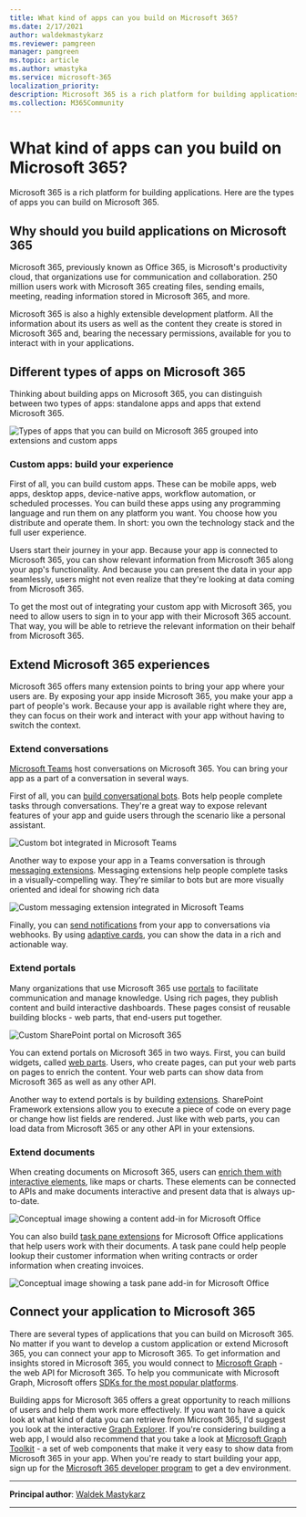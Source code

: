 ```yaml
---
title: What kind of apps can you build on Microsoft 365?
ms.date: 2/17/2021
author: waldekmastykarz
ms.reviewer: pamgreen
manager: pamgreen
ms.topic: article
ms.author: wmastyka
ms.service: microsoft-365
localization_priority: 
description: Microsoft 365 is a rich platform for building applications. Here are the types of apps you can build on Microsoft 365.
ms.collection: M365Community
---
```


# What kind of apps can you build on Microsoft 365?

Microsoft 365 is a rich platform for building applications. Here are the types of apps you can build on Microsoft 365.

## Why should you build applications on Microsoft 365

Microsoft 365, previously known as Office 365, is Microsoft's productivity cloud, that organizations use for communication and collaboration. 250 million users work with Microsoft 365 creating files, sending emails, meeting, reading information stored in Microsoft 365, and more.

Microsoft 365 is also a highly extensible development platform. All the information about its users as well as the content they create is stored in Microsoft 365 and, bearing the necessary permissions, available for you to interact with in your applications.

## Different types of apps on Microsoft 365

Thinking about building apps on Microsoft 365, you can distinguish between two types of apps: standalone apps and apps that extend Microsoft 365.

![Types of apps that you can build on Microsoft 365 grouped into extensions and custom apps](media/type-of-apps-microsoft-365/microsoft-365-types-apps.png)

### Custom apps: build your experience

First of all, you can build custom apps. These can be mobile apps, web apps, desktop apps, device-native apps, workflow automation, or scheduled processes. You can build these apps using any programming language and run them on any platform you want. You choose how you distribute and operate them. In short: you own the technology stack and the full user experience.

Users start their journey in your app. Because your app is connected to Microsoft 365, you can show relevant information from Microsoft 365 along your app's functionality. And because you can present the data in your app seamlessly, users might not even realize that they're looking at data coming from Microsoft 365.

To get the most out of integrating your custom app with Microsoft 365, you need to allow users to sign in to your app with their Microsoft 365 account. That way, you will be able to retrieve the relevant information on their behalf from Microsoft 365.

## Extend Microsoft 365 experiences

Microsoft 365 offers many extension points to bring your app where your users are. By exposing your app inside Microsoft 365, you make your app a part of people's work. Because your app is available right where they are, they can focus on their work and interact with your app without having to switch the context.

### Extend conversations

[Microsoft Teams](https://developer.microsoft.com/microsoft-teams?WT.mc_id=m365-16324-wmastyka) host conversations on Microsoft 365. You can bring your app as a part of a conversation in several ways.

First of all, you can [build conversational bots](/microsoftteams/platform/bots/what-are-bots?WT.mc_id=m365-16324-wmastyka). Bots help people complete tasks through conversations. They're a great way to expose relevant features of your app and guide users through the scenario like a personal assistant.

![Custom bot integrated in Microsoft Teams](media/type-of-apps-microsoft-365/microsoft-365-teams-bot.png)

Another way to expose your app in a Teams conversation is through [messaging extensions](/microsoftteams/platform/messaging-extensions/what-are-messaging-extensions?WT.mc_id=m365-16324-wmastyka). Messaging extensions help people complete tasks in a visually-compelling way. They're similar to bots but are more visually oriented and ideal for showing rich data

![Custom messaging extension integrated in Microsoft Teams](media/type-of-apps-microsoft-365/microsoft-365-teams-messaging-extension.png)

Finally, you can [send notifications](/microsoftteams/platform/webhooks-and-connectors/what-are-webhooks-and-connectors?WT.mc_id=m365-16324-wmastyka) from your app to conversations via webhooks. By using [adaptive cards](/adaptive-cards/?WT.mc_id=m365-16324-wmastyka), you can show the data in a rich and actionable way.

### Extend portals

Many organizations that use Microsoft 365 use [portals](https://lookbook.microsoft.com/?WT.mc_id=m365-16324-wmastyka) to facilitate communication and manage knowledge. Using rich pages, they publish content and build interactive dashboards. These pages consist of reusable building blocks - web parts, that end-users put together.

![Custom SharePoint portal on Microsoft 365](media/type-of-apps-microsoft-365/full-layout-thelanding.jpg)

You can extend portals on Microsoft 365 in two ways. First, you can build widgets, called [web parts](/sharepoint/dev/spfx/web-parts/overview-client-side-web-parts?WT.mc_id=m365-16324-wmastyka). Users, who create pages, can put your web parts on pages to enrich the content. Your web parts can show data from Microsoft 365 as well as any other API.

Another way to extend portals is by building [extensions](/sharepoint/dev/spfx/extensions/overview-extensions?WT.mc_id=m365-16324-wmastyka). SharePoint Framework extensions allow you to execute a piece of code on every page or change how list fields are rendered. Just like with web parts, you can load data from Microsoft 365 or any other API in your extensions.

### Extend documents

When creating documents on Microsoft 365, users can [enrich them with interactive elements](/office/dev/add-ins/overview/office-add-ins?WT.mc_id=m365-16324-wmastyka), like maps or charts. These elements can be connected to APIs and make documents interactive and present data that is always up-to-date.

![Conceptual image showing a content add-in for Microsoft Office](media/type-of-apps-microsoft-365/about-addins-contentaddin.png)

You can also build [task pane extensions](/office/dev/add-ins/overview/office-add-ins?WT.mc_id=m365-16324-wmastyka) for Microsoft Office applications that help users work with their documents. A task pane could help people lookup their customer information when writing contracts or order information when creating invoices.

![Conceptual image showing a task pane add-in for Microsoft Office](media/type-of-apps-microsoft-365/about-addins-taskpane.png)

## Connect your application to Microsoft 365

There are several types of applications that you can build on Microsoft 365. No matter if you want to develop a custom application or extend Microsoft 365, you can connect your app to Microsoft 365. To get information and insights stored in Microsoft 365, you would connect to [Microsoft Graph](https://developer.microsoft.com/graph?WT.mc_id=m365-16324-wmastyka) - the web API for Microsoft 365. To help you communicate with Microsoft Graph, Microsoft offers [SDKs for the most popular platforms](https://developer.microsoft.com/graph/get-started?WT.mc_id=m365-16324-wmastyka).

Building apps for Microsoft 365 offers a great opportunity to reach millions of users and help them work more effectively. If you want to have a quick look at what kind of data you can retrieve from Microsoft 365, I'd suggest you look at the interactive [Graph Explorer](https://developer.microsoft.com/graph/graph-explorer?WT.mc_id=m365-16324-wmastyka). If you're considering building a web app, I would also recommend that you take a look at [Microsoft Graph Toolkit](/graph/toolkit/overview?WT.mc_id=m365-16324-wmastyka) - a set of web components that make it very easy to show data from Microsoft 365 in your app. When you're ready to start building your app, sign up for the [Microsoft 365 developer program](https://developer.microsoft.com/microsoft-365/dev-program?WT.mc_id=m365-16324-wmastyka) to get a dev environment.

---

**Principal author**: [Waldek Mastykarz](https://blog.mastykarz.nl)

---
